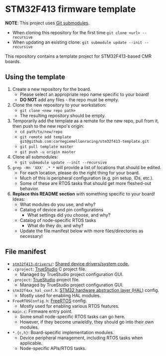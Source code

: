 # STM32F413 firmware template

**NOTE**: This project uses [Git submodules][submodules].
- When cloning this repository for the first time `git clone <url> --recursive`
- When updating an existing clone: `git submodule update --init --recursive`

This repository contains a template project for STM32F413-based CMR boards.

<!-- XXX Edit the title and section description for your board! -->

[submodules]: https://git-scm.com/book/en/v2/Git-Tools-Submodules

## Using the template

1. Create a new repository for the board.
    - Please select an appropriate repo name specific to your board!
    - **DO NOT** add any files - the repo must be empty.
2. Clone the new repository to your workstation:
    - `git clone <new repo path>`
    - The resulting repository should be empty.
3. Temporarily add the template as a remote for the new repo, pull from it, then
   push to the new repo's origin:
    - `cd path/to/new/repo`
    - `git remote add template git@github.com:carnegiemellonracing/stm32f413-template.git`
    - `git pull template master`
    - `git push -u origin master`
4. Clone all submodules:
    - `git submodule update --init --recursive`
5. `grep -Hn 'XXX' .* *` will provide a list of locations that should be edited.
    - For each location, please do the right thing for your board.
    - Much of this is peripheral configuration (e.g. pin setup, IDs, etc.).
    - Some of these are RTOS tasks that should get more fleshed-out behavior.
6. **Replace this README section** with something specific to your board! Ideas:
    - What modules do you use, and why?
    - Catalog of device and pin configurations
        - What settings did you choose, and why?
    - Catalog of node-specific RTOS tasks
        - What do they do, and why?
    - Update the file manifest below with more files/directories as necessary!

<!-- XXX Edit this section as described above! -->

## File manifest

- [`stm32f413-drivers/`][drivers]: [Shared device drivers/system code.][drivers]
- `.cproject`: [TrueStudio][truestudio] C project file.
    - Managed by TrueStudio project configuration GUI.
- `.project`: [TrueStudio][truestudio] project file.
    - Managed by TrueStudio project configuration GUI.
- `stm32f4xx_hal_conf.h`: [STM32 hardware abstraction layer (HAL)][hal] config.
    - Mostly used for enabling HAL modules.
- `FreeRTOSConfig.h`: [FreeRTOS][freertos] config.
    - Mostly used for enabling various RTOS features.
- `main.c`: Firmware entry point.
    - Some small node-specific RTOS tasks can go here.
    - However, if they become unwieldly, they should go into their own modules.
- `*.{c,h}`: Board-specific implementation modules.
    - Device peripheral management, including RTOS tasks when applicable.
    - Node-specific APIs/RTOS tasks.

[drivers]: https://github.com/carnegiemellonracing/stm32f413-drivers
[truestudio]: https://atollic.com/truestudio/
[hal]: https://www.st.com/en/embedded-software/stm32cubef4.html
[freertos]: https://freertos.org/

